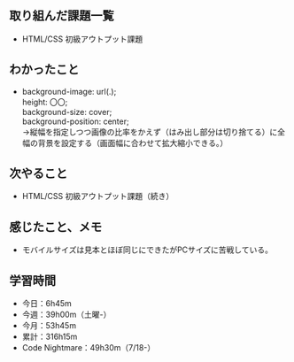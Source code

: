 ## 取り組んだ課題一覧
- HTML/CSS 初級アウトプット課題
## わかったこと
-  background-image: url(.);  
  height: 〇〇;  
  background-size: cover;  
  background-position: center;  
→縦幅を指定しつつ画像の比率をかえず（はみ出し部分は切り捨てる）に全幅の背景を設定する（画面幅に合わせて拡大縮小できる。）
## 次やること
- HTML/CSS 初級アウトプット課題（続き）
## 感じたこと、メモ
- モバイルサイズは見本とほぼ同じにできたがPCサイズに苦戦している。
## 学習時間
- 今日：6h45m
- 今週：39h00m（土曜-）
- 今月：53h45m
- 累計：316h15m
- Code Nightmare：49h30m（7/18-）
